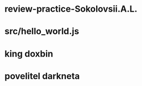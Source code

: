 # review-practice-Sokolovsii.A.L.
# src/hello_world.js<br>
# king doxbin<br>
# povelitel darkneta<br>
